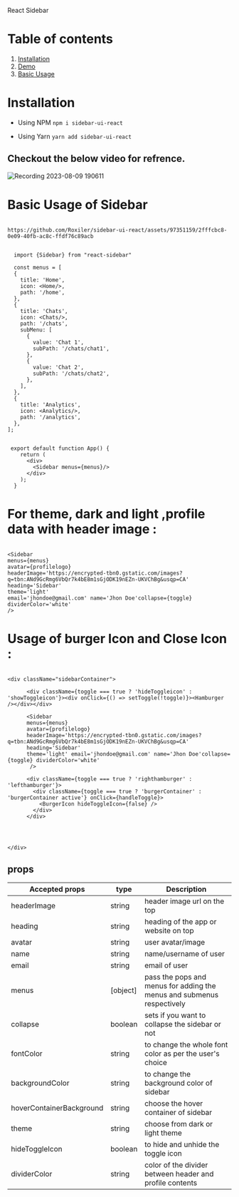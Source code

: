 React Sidebar

# Table of contents

1. [Installation](#installation)
2. [Demo](#demo)
3. [Basic Usage](#basic-usage)

# Installation

- Using NPM
  `npm i sidebar-ui-react `

- Using Yarn
  `yarn add sidebar-ui-react `

## Checkout the below video for refrence.


![Recording 2023-08-09 190611](https://github.com/Roxiler/sidebar-ui-react/assets/97351159/9caa2890-b604-40b6-ae02-769d9fa86f5c)


  # Basic Usage of Sidebar


```

https://github.com/Roxiler/sidebar-ui-react/assets/97351159/2fffcbc8-0e09-40fb-ac8c-ffdf76c89acb


  import {Sidebar} from "react-sidebar"

  const menus = [
  {
    title: 'Home',
    icon: <Home/>,
    path: '/home',
  },
  {
    title: 'Chats',
    icon: <Chats/>,
    path: '/chats',
    subMenu: [
      {
        value: 'Chat 1',
        subPath: '/chats/chat1',
      },
      {
        value: 'Chat 2',
        subPath: '/chats/chat2',
      },
    ],
  },
  {
    title: 'Analytics',
    icon: <Analytics/>,
    path: '/analytics',
  },
];


 export default function App() {
    return (
      <div>
        <Sidebar menus={menus}/>
      </div>
    );
  }

```

# For theme, dark and light ,profile data  with header image :

 ```

<Sidebar
 menus={menus}
 avatar={profilelogo}
 headerImage='https://encrypted-tbn0.gstatic.com/images?q=tbn:ANd9GcRmg6VbQr7k4bE8m1sGjODK19nEZn-UKVChBg&usqp=CA'
 heading='Sidebar'
 theme='light'
 email='jhondoe@gmail.com' name='Jhon Doe'collapse={toggle} dividerColor='white'
 />

  ```

  # Usage of burger Icon and Close Icon :

```

<div className="sidebarContainer">

      <div className={toggle === true ? 'hideToggleicon' : 'showToggleicon'}><div onClick={() => setToggle(!toggle)}><Hamburger /></div></div>

      <Sidebar
      menus={menus}
      avatar={profilelogo}
      headerImage='https://encrypted-tbn0.gstatic.com/images?q=tbn:ANd9GcRmg6VbQr7k4bE8m1sGjODK19nEZn-UKVChBg&usqp=CA'
      heading='Sidebar'
      theme='light' email='jhondoe@gmail.com' name='Jhon Doe'collapse={toggle} dividerColor='white'
       />

      <div className={toggle === true ? 'righthamburger' : 'lefthamburger'}>
        <div className={toggle === true ? 'burgerContainer' : 'burgerContainer active'} onClick={handleToggle}>
          <BurgerIcon hideToggleIcon={false} />
        </div>
      </div>




</div>

```

  ## props

| Accepted props           | type           | Description                                                                  |
| ------------------------ | -------------- | ---------------------------------------------------------------------------- |
| headerImage             | string          | header image url on the top                                                  |
| heading                  | string         | heading of the app or website on top                                         |
| avatar                   | string         | user avatar/image                                                            |
| name                     | string         | name/username of user                                                        |
| email                    | string         | email of user                                                                |
| menus                    | [object]       | pass the pops and menus for adding the menus and submenus respectively       |
| collapse                 | boolean        | sets if you want to collapse the sidebar or not                              |
| fontColor                | string         | to change the whole font color as per the user's choice                      |
| backgroundColor          | string         | to change the background color of sidebar                                    |
| hoverContainerBackground | string         | choose the hover container of sidebar                                        |
| theme                    | string         | choose from dark or light theme                                              |
| hideToggleIcon           | boolean        | to hide and unhide the toggle icon                                           |
| dividerColor             | string         | color of the divider between header and profile contents                     |


